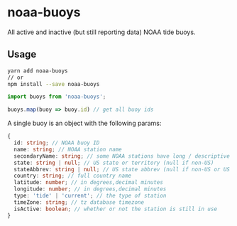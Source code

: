 # noaa-buoys

All active and inactive (but still reporting data) NOAA tide buoys.

## Usage

```bash
yarn add noaa-buoys
// or
npm install --save noaa-buoys
```

```js
import buoys from 'noaa-buoys';

buoys.map(buoy => buoy.id) // get all buoy ids
```

A single buoy is an object with the following params:

```ts
{
  id: string; // NOAA buoy ID
  name: string; // NOAA station name
  secondaryName: string; // some NOAA stations have long / descriptive names, those are added here
  state: string | null; // US state or territory (null if non-US)
  stateAbbrev: string | null; // US state abbrev (null if non-US or US outlying island)
  country: string; // full country name
  latitude: number; // in degrees,decimal minutes
  longitude: number; // in degrees,decimal minutes
  type: 'tide' | 'current'; // the type of station
  timeZone: string; // tz database timezone
  isActive: boolean; // whether or not the station is still in use
}
```
